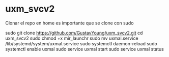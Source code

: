 # uxm_svcv2

Clonar el repo en home es importante que se clone con sudo

sudo git clone https://github.com/GustavYoung/uxm_svcv2.git
cd uxm_svcv2
sudo chmod +x mir_launchr
sudo mv uxmal.service /lib/systemd/system/uxmal.service
sudo systemctl daemon-reload
sudo systemctl enable uxmal
sudo service uxmal start
sudo service uxmal status
